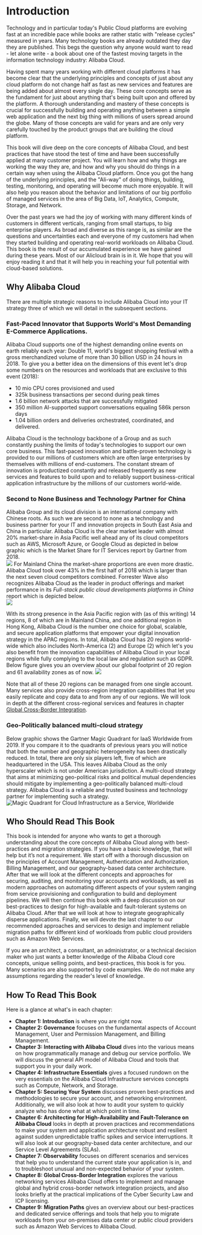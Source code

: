 # Introduction
Technology and in particular today's Public Cloud platforms are evolving fast at an incredible pace while books are rather static with "release cycles" measured in years. Many technology books are already outdated they day they are published. This begs the question why anyone would want to read - let alone write - a book about one of the fastest moving targets in the information technology industry: Alibaba Cloud.

Having spent many years working with different cloud platforms it has become clear that the underlying principles and concepts of just about any cloud platform do not change half as fast as new services and features are being added about almost every single day.
These core concepts serve as the fundament for just about anything that's being built upon and offered by the platform. A thorough understanding and mastery of these concepts is crucial for successfully building and operating anything between a simple web application and the next big thing with millions of users spread around the globe. Many of those concepts are valid for years and are only very carefully touched by the product groups that are building the cloud platform.

This book will dive deep on the core concepts of Alibaba Cloud, and best practices that have stood the test of time and have been successfully applied at many customer project. You will learn how and why things are working the way they are, and how and why you should do things in a certain way when using the Alibaba Cloud platform. Once you got the hang of the underlying principles, and the "Ali-way" of doing things, building, testing, monitoring, and operating will become much more enjoyable. It will also help you reason about the behavior and limitations of our big portfolio of managed services in the area of Big Data, IoT, Analytics, Compute, Storage, and Network.

Over the past years we had the joy of working with many different kinds of customers in different verticals, ranging from small startups, to big enterprise players. As broad and diverse as this range is, as similar are the questions and uncertainties each and everyone of my customers had when they started building and operating real-world workloads on Alibaba Cloud. This book is the result of our accumulated experience we have gained during these years. Most of our Alicloud brain is in it. We hope that you will enjoy reading it and that it will help you in reaching your full potential with cloud-based solutions.

## Why Alibaba Cloud
There are multiple strategic reasons to include Alibaba Cloud into your IT strategy three of which we will detail in the subsequent sections.

### Fast-Paced Innovator that Supports World's Most Demanding E-Commerce Applications.
Alibaba Cloud supports one of the highest demanding online events on earth reliably each year: Double 11, world's biggest shopping festival with a gross merchandized volume of more than 30 billion USD in 24 hours in 2018. To give you a better idea on the dimensions of this event let's drop some numbers on the resources and workloads that are exclusive to this event (2018):
- 10 mio CPU cores provisioned and used
- 325k business transactions per second during peak times
- 1.6 billion network attacks that are successfully mitigated
- 350 million AI-supported support conversations equaling 586k person days
- 1.04 billion orders and deliveries orchestrated, coordinated, and delivered. 

Alibaba Cloud is the technology backbone of a Group and as such constantly pushing the limits of today's technologies to support our own core business. This fast-paced innovation and battle-proven technology is provided to our millions of customers which are often large enterprises by themselves with millions of end-customers. The constant stream of innovation is productized constantly and released frequently as new services and features to build upon and to reliably support business-critical application infrastructure by the millions of our customers world-wide.  

### Second to None Business and Technology Partner for China
Alibaba Group and its cloud division is an international company with Chinese roots. As such we are second to none as a technology and business partner for your IT and innovation projects in South East Asia and China in particular. Alibaba Cloud is the clear market leader with almost 20% market-share in Asia Pacific well ahead any of its cloud competitors such as AWS, Microsoft Azure, or Google Cloud as depicted in below graphic which is the Market Share for IT Services report by Gartner from 2018.  
![](01/market_share.png)
For Mainland China the market-share proportions are even more drastic. Alibaba Cloud took over 43% in the first half of 2018 which is larger than the next seven cloud competitors combined. Forrester Wave also recognizes Alibaba Cloud as the leader in product offerings and market performance in its *Full-stack public cloud developments platforms  in China* report which is depicted below.  
![](01/fw_recognition.png)

With its strong presence in the Asia Pacific region with (as of this writing) 14 regions, 8 of which are in Mainland China, and one additional region in Hong Kong, Alibaba Cloud is the number one choice for global, scalable, and secure application platforms that empower your digital innovation strategy in the APAC regions.
In total, Alibaba Cloud has 20 regions world-wide which also includes North-America (2) and Europe (2) which let's you also benefit from the innovation capabilities of Alibaba Cloud in your local regions while fully complying to the local law and regulation such as GDPR. Below figure gives you an overview about our global footprint of 20 region and 61 availability zones as of now. 
![](01/regions.png)

Note that all of these 20 regions can be managed from one single account. Many services also provide cross-region integration capabilities that let you easily replicate and copy data to and from any of our regions. We will look in depth at the different cross-regional services and features in chapter [Global Cross-Border Integration](#ch-cross-border).

### Geo-Politically balanced multi-cloud strategy
Below graphic shows the Gartner Magic Quadrant for IaaS Worldwide from 2019. If you compare it to the quadrants of previous years you will notice that both the number and geographic heterogeneity has been drastically reduced. In total, there are only six players left, five of which are headquartered in the USA. This leaves Alibaba Cloud as the only hyperscaler which is not under American jurisdiction. A multi-cloud strategy that aims at minimizing geo-political risks and political mutual dependencies should mitigate by implementing a geo-politically balanced multi-cloud strategy. Alibaba Cloud is a reliable and trusted business and technology partner for implementing such a strategy.   
![Magic Quadrant for Cloud Infrastructure as a Service, Worldwide](01/iaas_gartner2019.png)

## Who Should Read This Book
This book is intended for anyone who wants to get a thorough understanding about the core concepts of Alibaba Cloud along with best-practices and migration strategies. If you have a basic knowledge, that will help but it’s not a requirement. We start off with a thorough discussion on the principles of Account Management, Authentication and Authorization, Billing Management, and our geography-based data center architecture. After that we will look at the different concepts and approaches for securing, auditing, and monitoring your accounts and workloads, as well as modern approaches on automating different aspects of your system ranging from service provisioning and configuration to build and deployment pipelines. We will then continue this book with a deep discussion on our best-practices to design for high-available and fault-tolerant systems on Alibaba Cloud. After that we will look at how to integrate geographically disperse applications. Finally, we will devote the last chapter to our recommended approaches and services to design and implement reliable migration paths for different kind of workloads from public cloud providers such as Amazon Web Services.

If you are an architect, a consultant, an administrator, or a technical decision maker who just wants a better knowledge of the Alibaba Cloud core concepts, unique selling points, and best-practices, this book is for you. Many scenarios are also supported by code examples. We do not make any assumptions regarding the reader's level of knowledge.

## How To Read This Book
Here is a glance at what's in each chapter:
- **Chapter 1: Introduction** is where you are right now. 
- **Chapter 2: Governance** focuses on the fundamental aspects of Account Management, User and Permission Management, and Billing Management.
- **Chapter 3: Interacting with Alibaba Cloud** dives into the various means on how programmatically manage and debug our service portfolio. We will discuss the general API model of Alibaba Cloud and tools that support you in your daily work.
- **Chapter 4: Infrastructure Essentials** gives a focused rundown on the very essentials on the Alibaba Cloud Infrastructure services concepts such as Compute, Network, and Storage. 
- **Chapter 5: Securing Your System** discusses proven best-practices and methodologies to secure your account, and networking environment. Additionally, we will also look at how to audit your system to quickly analyze who has done what at which point in time. 
- **Chapter 6: Architecting for High-Availability and Fault-Tolerance on Alibaba Cloud** looks in depth at proven practices and recommendations to make your system and application architecture robust and resilient against sudden unpredictable traffic spikes and service interruptions. It will also look at our geography-based data center architecture, and our Service Level Agreements (SLAs).
- **Chapter 7: Observability** focuses on different scenarios and services that help you to understand the current state your application is in, and to troubleshoot unusual and non-expected behavior of your system.
- **Chapter 8: Global Cross-Border Integration** explores the various networking services Alibaba Cloud offers to implement and manage global and hybrid cross-border network integration projects, and also looks briefly at the practical implications of the Cyber Security Law and ICP licensing.  
- **Chapter 9: Migration Paths** gives an overview about our best-practices and dedicated service offerings and tools that help you to migrate workloads from your on-premises data center or public cloud providers such as Amazon Web Services to Alibaba Cloud.
